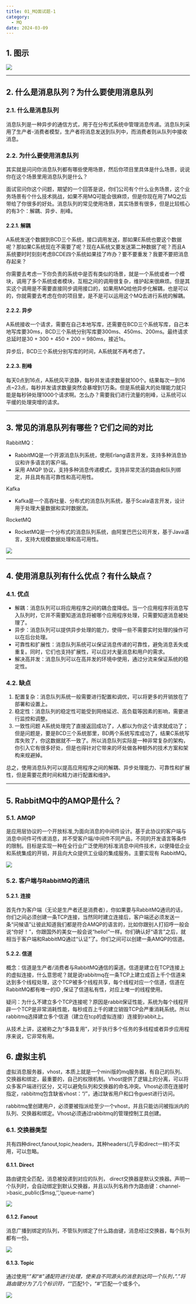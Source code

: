 ```yaml
---
title: 01_MQ面试题-1
category:
  - MQ
date: 2024-03-09
---
```


<!-- more -->

## 1. 图示

![](https://studyimages.oss-cn-beijing.aliyuncs.com/img/mysql/202403/6154f1e5c07278c8.png)

---

## 2. 什么是消息队列？为什么要使用消息队列

### 2.1. 什么是消息队列

消息队列是一种异步的通信方式，用于在分布式系统中管理消息传递。消息队列采用了生产者-消费者模型，生产者将消息发送到队列中，而消费者则从队列中接收消息。

### 2.2. 为什么要使用消息队列

其实就是问问你消息队列都有哪些使用场景，然后你项目里具体是什么场景，说说你在这个场景里用消息队列是什么？

面试官问你这个问题，期望的一个回答是说，你们公司有个什么业务场景，这个业务场景有个什么技术挑战，如果不用MQ可能会很麻烦，但是你现在用了MQ之后带给了你很多的好处。消息队列的常见使用场景，其实场景有很多，但是比较核心的有3个：解耦、异步、削峰。

#### 2.2.1. 解耦

A系统发送个数据到BCD三个系统，接口调用发送，那如果E系统也要这个数据呢？那如果C系统现在不需要了呢？现在A系统又要发送第二种数据了呢？而且A系统要时时刻刻考虑BCDE四个系统如果挂了咋办？要不要重发？我要不要把消息存起来？

你需要去考虑一下你负责的系统中是否有类似的场景，就是一个系统或者一个模块，调用了多个系统或者模块，互相之间的调用很复杂，维护起来很麻烦。但是其实这个调用是不需要直接同步调用接口的，如果用MQ给他异步化解耦，也是可以的，你就需要去考虑在你的项目里，是不是可以运用这个MQ去进行系统的解耦。

#### 2.2.2. 异步

A系统接收一个请求，需要在自己本地写库，还需要在BCD三个系统写库，自己本地写库要30ms，BCD三个系统分别写库要300ms、450ms、200ms。最终请求总延时是30 + 300 + 450 + 200 = 980ms，接近1s。

异步后，BCD三个系统分别写库的时间，A系统就不再考虑了。

#### 2.2.3. 削峰

每天0点到16点，A系统风平浪静，每秒并发请求数量就100个。结果每次一到16点~23点，每秒并发请求数量突然会暴增到1万条。但是系统最大的处理能力就只能是每秒钟处理1000个请求啊。怎么办？需要我们进行流量的削峰，让系统可以平缓的处理突增的请求。

---

## 3. 常见的消息队列有哪些？它们之间的对比

RabbitMQ：

- RabbitMQ是一个开源消息队列系统，使用Erlang语言开发，支持多种消息协议和许多语言的客户端。
- 采用 AMQP 协议，支持多种消息传递模式，支持非常灵活的路由和队列绑定，并且具有高可靠性和高可用性。

Kafka

- Kafka是一个高吞吐量、分布式的消息队列系统，基于Scala语言开发，设计用于处理大量数据和实时数据流。

RocketMQ

- RocketMQ是一个分布式的消息队列系统，由阿里巴巴公司开发，基于Java语言，支持大规模数据处理和高可用性。

![](https://studyimages.oss-cn-beijing.aliyuncs.com/img/mysql/202403/5f0aff38d4a16b33.png)

---

## 4. 使用消息队列有什么优点？有什么缺点？

### 4.1. 优点

* 解耦：消息队列可以将应用程序之间的耦合度降低。当一个应用程序将消息写入队列时，它并不需要知道消息将被哪个应用程序处理，只需要知道消息被处理了。
* 异步：消息队列可以提供异步处理的能力，使得一些不需要实时处理的操作可以在后台处理。
* 可靠性和扩展性：消息队列系统可以保证消息传递的可靠性，避免消息丢失或重复。同时，它们也支持扩展性，可以应对大量消息和用户的需求。
* 解决高并发：消息队列可以在高并发的环境中使用，通过分流来保证系统的稳定性。

### 4.2. 缺点

1. 配置复杂：消息队列系统一般需要进行配置和调优，可以将更多的开销放在了部署和设置上。
2. 稳定性：消息队列的稳定性可能受到网络延迟、高负载等因素的影响，需要进行监控和调整。
3. 一致性问题
   A系统处理完了直接返回成功了，人都以为你这个请求就成功了；但是问题是，要是BCD三个系统那里，BD两个系统写库成功了，结果C系统写库失败了，你这数据就不一致了。所以消息队列实际是一种非常复杂的架构，你引入它有很多好处，但是也得针对它带来的坏处做各种额外的技术方案和架构来规避掉。

总之，使用消息队列可以提高应用程序之间的解耦、异步处理能力、可靠性和扩展性，但是需要花费时间和精力进行配置和维护。

---

## 5. RabbitMQ中的AMQP是什么？

### 5.1. **AMQP**

是应用层协议的一个开放标准,为面向消息的中间件设计。基于此协议的客户端与消息中间件可传递消息，并不受客户端/中间件不同产品，不同的开发语言等条件的限制。目标是实现一种在全行业广泛使用的标准消息中间件技术，以便降低企业和系统集成的开销，并且向大众提供工业级的集成服务。主要实现有 RabbitMQ。

![](https://studyimages.oss-cn-beijing.aliyuncs.com/img/mysql/202403/797a8b3d2eea67db.png)

### 5.2. 客户端与RabbitMQ的通讯

#### 5.2.1. 连接

首先作为客户端（无论是生产者还是消费者），你如果要与RabbitMQ通讯的话，你们之间必须创建一条TCP连接，当然同时建立连接后，客户端还必须发送一条“问候语”让彼此知道我们都是符合AMQP的语言的，比如你跟别人打招呼一般会说“你好！”，你跟国外的美女一般会说“hello!”一样。你们确认好“语言”之后，就相当于客户端和RabbitMQ通过“认证”了。你们之间可以创建一条AMQP的信道。

#### 5.2.2. 信道

概念：信道是生产者/消费者与RabbitMQ通信的渠道。信道是建立在TCP连接上的虚拟连接，什么意思呢？就是说rabbitmq在一条TCP上建立成百上千个信道来达到多个线程处理，这个TCP被多个线程共享，每个线程对应一个信道，信道在RabbitMQ都有唯一的ID ,保证了信道私有性，对应上唯一的线程使用。

疑问：为什么不建立多个TCP连接呢？原因是rabbit保证性能，系统为每个线程开辟一个TCP是非常消耗性能，每秒成百上千的建立销毁TCP会严重消耗系统。所以rabbitmq选择建立多个信道（建立在tcp的虚拟连接）连接到rabbit上。

从技术上讲，这被称之为“多路复用”，对于执行多个任务的多线程或者异步应用程序来说，它非常有用。

## 6. 虚拟主机

虚拟消息服务器，vhost，本质上就是一个mini版的mq服务器，有自己的队列、交换器和绑定，最重要的，自己的权限机制。Vhost提供了逻辑上的分离，可以将众多客户端进行区分，又可以避免队列和交换器的命名冲突。Vhost必须在连接时指定，rabbitmq包含缺省vhost：“/”，通过缺省用户和口令guest进行访问。

rabbitmq里创建用户，必须要被指派给至少一个vhost，并且只能访问被指派内的队列、交换器和绑定。Vhost必须通过rabbitmq的管理控制工具创建。

### 6.1. 交换器类型

共有四种direct,fanout,topic,headers，其种headers(几乎和direct一样)不实用，可以忽略。

#### 6.1.1. Direct

路由键完全匹配，消息被投递到对应的队列， direct交换器是默认交换器。声明一个队列时，会自动绑定到默认交换器，并且以队列名称作为路由键：channel->basic_public($msg,’’,’queue-name’)

![](https://studyimages.oss-cn-beijing.aliyuncs.com/img/mysql/202403/9a6dfd6818f751c0.png)


#### 6.1.2. Fanout

消息广播到绑定的队列，不管队列绑定了什么路由键，消息经过交换器，每个队列都有一份。

![](https://studyimages.oss-cn-beijing.aliyuncs.com/img/NetWork/202403/abe690083caf6c41.png)

#### 6.1.3. Topic

通过使用“*”和“#”通配符进行处理，使来自不同源头的消息到达同一个队列，”.”将路由键分为了几个标识符，“*”匹配1个，“#”匹配一个或多个。

![](https://studyimages.oss-cn-beijing.aliyuncs.com/img/mysql/202403/cea58cfeed3b3686.png)
